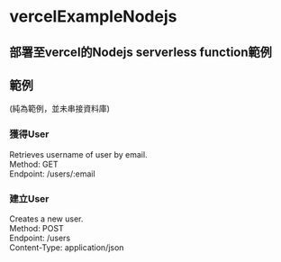 # vercelExampleNodejs
## 部署至vercel的Nodejs serverless function範例
## 範例
(純為範例，並未串接資料庫)   

### 獲得User
Retrieves username of user by email.   
Method: GET   
Endpoint: /users/:email     

### 建立User  
Creates a new user.    
Method: POST     
Endpoint: /users     
Content-Type: application/json  
